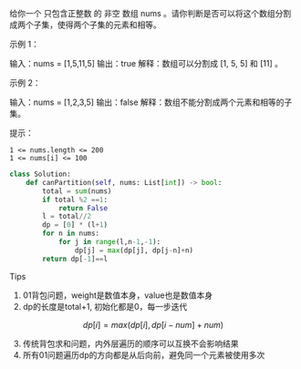 给你一个 只包含正整数 的 非空 数组 nums 。请你判断是否可以将这个数组分割成两个子集，使得两个子集的元素和相等。

 

示例 1：

输入：nums = [1,5,11,5]
输出：true
解释：数组可以分割成 [1, 5, 5] 和 [11] 。

示例 2：

输入：nums = [1,2,3,5]
输出：false
解释：数组不能分割成两个元素和相等的子集。

 

提示：

    1 <= nums.length <= 200
    1 <= nums[i] <= 100





```python
class Solution:
    def canPartition(self, nums: List[int]) -> bool:
        total = sum(nums)
        if total %2 ==1:
            return False 
        l = total//2
        dp = [0] * (l+1)
        for n in nums:
            for j in range(l,n-1,-1):
                dp[j] = max(dp[j], dp[j-n]+n)
        return dp[-1]==l
```



Tips

1. 01背包问题，weight是数值本身，value也是数值本身
2. dp的长度是total+1, 初始化都是0，每一步迭代

$$
dp[i] = max(dp[i],dp[i-num]+num)
$$

3. 传统背包求和问题，内外层遍历的顺序可以互换不会影响结果
4. 所有01问题遍历dp的方向都是从后向前，避免同一个元素被使用多次